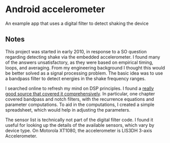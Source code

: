 # Android accelerometer

An example app that uses a digital filter to detect shaking the device

## Notes

This project was started in early 2010, in response to a SO question regarding detecting shake via the embedded accelerometer.
I found many of the answers unsatisfactory, as they were based on empirical timing, loops, and averaging.
From my engineering background I thought this would be better solved as a signal processing problem.
The basic idea was to use a bandpass filter to detect energies in the shake frequency ranges.

I searched online to refresh my mind on DSP principles.
I found a [really good source that covered it comprehensively](http://www.dspguide.com/ch19/3.htm).
In particular, one chapter covered bandpass and notch filters, with the recurrence equations and parameter computations.
To aid in the computations, I created a simple spreadsheet, which would help in adjusting the parameters.

The sensor list is technically not part of the digital filter code.
I found it useful for looking up the details of the available sensors, which vary by device type.
On  Motorola XT1080, the accelerometer is LIS3DH 3-axis Accelerometer.
